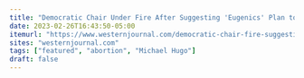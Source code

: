 ```yaml
---
title: "Democratic Chair Under Fire After Suggesting 'Eugenics' Plan to Reduce Special Ed Students"
date: 2023-02-26T16:43:50-05:00
itemurl: "https://www.westernjournal.com/democratic-chair-fire-suggesting-eugenics-plan-reduce-special-ed-students/"
sites: "westernjournal.com"
tags: ["featured", "abortion", "Michael Hugo"]
draft: false
---
```


